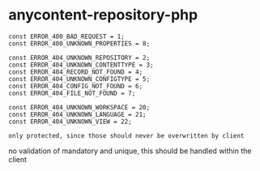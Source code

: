 # anycontent-repository-php


    const ERROR_400_BAD_REQUEST = 1;
    const ERROR_400_UNKNOWN_PROPERTIES = 8;

    const ERROR_404_UNKNOWN_REPOSITORY = 2;
    const ERROR_404_UNKNOWN_CONTENTTYPE = 3;
    const ERROR_404_RECORD_NOT_FOUND = 4;
    const ERROR_404_UNKNOWN_CONFIGTYPE = 5;
    const ERROR_404_CONFIG_NOT_FOUND = 6;
    const ERROR_404_FILE_NOT_FOUND = 7;

    const ERROR_404_UNKNOWN_WORKSPACE = 20;
    const ERROR_404_UNKNOWN_LANGUAGE = 21;
    const ERROR_404_UNKNOWN_VIEW = 22;
    
    only protected, since those should never be overwritten by client
 no validation of mandatory and unique, this should be handled within the client   